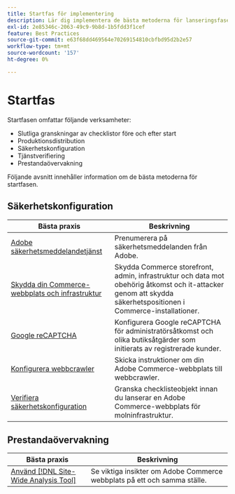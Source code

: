 ```yaml
---
title: Startfas för implementering
description: Lär dig implementera de bästa metoderna för lanseringsfasen av Adobe Commerce-projekt.
exl-id: 2e85346c-2063-49c9-9b8d-1b5fdd3f1cef
feature: Best Practices
source-git-commit: e63f68dd469564e70269154810cbfbd95d2b2e57
workflow-type: tm+mt
source-wordcount: '157'
ht-degree: 0%

---
```


# Startfas

Startfasen omfattar följande verksamheter:

- Slutliga granskningar av checklistor före och efter start
- Produktionsdistribution
- Säkerhetskonfiguration
- Tjänstverifiering
- Prestandaövervakning

Följande avsnitt innehåller information om de bästa metoderna för startfasen.

## Säkerhetskonfiguration

| Bästa praxis | Beskrivning |
|------------------------------------------------------------------------------------------------------------------------------------|--------------------------------------------------------------------------------------------------------------------------------------------------------------------------|
| [Adobe säkerhetsmeddelandetjänst](https://www.adobe.com/subscription/adbeSecurityNotifications.html) | Prenumerera på säkerhetsmeddelanden från Adobe. |
| [Skydda din Commerce-webbplats och infrastruktur](security-best-practices.md) | Skydda Commerce storefront, admin, infrastruktur och data mot obehörig åtkomst och it-attacker genom att skydda säkerhetspositionen i Commerce-installationer. |
| [Google reCAPTCHA](https://experienceleague.adobe.com/docs/commerce-admin/systems/security/captcha/security-google-recaptcha.html) | Konfigurera Google reCAPTCHA för administratörsåtkomst och olika butiksåtgärder som initierats av registrerade kunder. |
| [Konfigurera webbcrawler](robots-txt.md) | Skicka instruktioner om din Adobe Commerce-webbplats till webbcrawler. |
| [Verifiera säkerhetskonfiguration](https://experienceleague.adobe.com/docs/commerce-cloud-service/user-guide/launch/checklist.html) | Granska checklisteobjekt innan du lanserar en Adobe Commerce-webbplats för molninfrastruktur. |

## Prestandaövervakning

| Bästa praxis | Beskrivning |
|------------------------------------------------------------------------------------------------------------------------------------------------|----------------------------------------------------------------------|
| [Använd  [!DNL Site-Wide Analysis Tool]](../../../tools/site-wide-analysis-tool/intro.md#integrations-with-other-adobe-commerce-support-tools) | Se viktiga insikter om Adobe Commerce webbplats på ett och samma ställe. |

